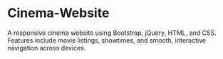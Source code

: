 # Cinema-Website
A responsive cinema website using Bootstrap, jQuery, HTML, and CSS. Features include movie listings, showtimes, and smooth, interactive navigation across devices.
